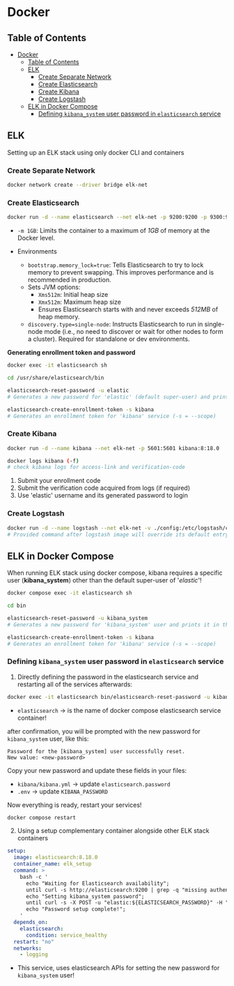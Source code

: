 # Docker

## Table of Contents

- [Docker](#docker)
  - [Table of Contents](#table-of-contents)
  - [ELK](#elk)
    - [Create Separate Network](#create-separate-network)
    - [Create Elasticsearch](#create-elasticsearch)
    - [Create Kibana](#create-kibana)
    - [Create Logstash](#create-logstash)
  - [ELK in Docker Compose](#elk-in-docker-compose)
    - [Defining `kibana_system` user password in `elasticsearch` service](#defining-kibana_system-user-password-in-elasticsearch-service)

## ELK

Setting up an ELK stack using only docker CLI and containers

### Create Separate Network

```sh
docker network create --driver bridge elk-net
```

### Create Elasticsearch

```sh
docker run -d --name elasticsearch --net elk-net -p 9200:9200 -p 9300:9300 -it -e bootstrap.memory_lock=true -e "ES_JAVA_OPTS=-Xms512m -Xmx512m" -m 1GB -e discovery.type=single-node -v es_data_1:/usr/share/elasticesearch/data elasticsearch:8.18.0
```

- `-m 1GB`: Limits the container to a maximum of _1GB_ of memory at the Docker level.

- Environments
  - `bootstrap.memory_lock=true`: Tells Elasticsearch to try to lock memory to prevent swapping. This improves performance and is recommended in production.
  - Sets JVM options:
    - `Xms512m`: Initial heap size
    - `Xmx512m`: Maximum heap size
    - Ensures Elasticsearch starts with and never exceeds _512MB_ of heap memory.
  - `discovery.type=single-node`: Instructs Elasticsearch to run in single-node mode (i.e., no need to discover or wait for other nodes to form a cluster). Required for standalone or dev environments.

**Generating enrollment token and password**

```sh
docker exec -it elasticsearch sh

cd /usr/share/elasticsearch/bin

elasticsearch-reset-password -u elastic
# Generates a new password for 'elastic' (default super-user) and prints it in the terminal

elasticsearch-create-enrollment-token -s kibana
# Generates an enrollment token for 'kibana' service (-s = --scope)
```

### Create Kibana

```sh
docker run -d --name kibana --net elk-net -p 5601:5601 kibana:8:18.0

docker logs kibana (-f)
# check kibana logs for access-link and verification-code
```

1. Submit your enrollment code
2. Submit the verification code acquired from logs (if required)
3. Use 'elastic' username and its generated password to login

### Create Logstash

```sh
docker run -d --name logstash --net elk-net -v ./config:/etc/logstash/conf.d -p 5010:5000 logstash:8.18.0 logstash -f /etc/logstash/conf.d/logstash.conf
# Provided command after logstash image will override its default entrypoint!
```

## ELK in Docker Compose

When running ELK stack using docker compose, kibana requires a specific user (**kibana_system**) other than the default super-user of '_elastic_'!

```sh
docker compose exec -it elasticsearch sh

cd bin

elasticsearch-reset-password -u kibana_system
# Generates a new password for 'kibana_system' user and prints it in the terminal

elasticsearch-create-enrollment-token -s kibana
# Generates an enrollment token for 'kibana' service (-s = --scope)
```

### Defining `kibana_system` user password in `elasticsearch` service

1. Directly defining the password in the elasticsearch service and restarting all of the services afterwards:

```sh
docker exec -it elasticsearch bin/elasticsearch-reset-password -u kibana_system
```

- `elasticsearch` -> is the name of docker compose elasticsearch service container!

after confirmation, you will be prompted with the new password for `kibana_system` user, like this:

```text
Password for the [kibana_system] user successfully reset.
New value: <new-password>
```

Copy your new password and update these fields in your files:

- `kibana/kibana.yml` -> update `elasticsearch.password`
- `.env` -> update `KIBANA_PASSWORD`

Now everything is ready, restart your services!

```sh
docker compose restart
```

2. Using a setup complementary container alongside other ELK stack containers

```yaml
setup:
  image: elasticsearch:8.18.0
  container_name: elk_setup
  command: >
    bash -c '
      echo "Waiting for Elasticsearch availability";
      until curl -s http://elasticsearch:9200 | grep -q "missing authentication credentials"; do sleep 30; done;
      echo "Setting kibana_system password";
      until curl -s -X POST -u "elastic:${ELASTICSEARCH_PASSWORD}" -H "Content-Type: application/json" http://elasticsearch:9200/_security/user/kibana_system/_password -d "{\"password\":\"${KIBANA_PASSWORD}\"}" | grep -q "^{}"; do sleep 10; done;
      echo "Password setup complete!";
    '
  depends_on:
    elasticsearch:
      condition: service_healthy
  restart: "no"
  networks:
    - logging
```

- This service, uses elasticsearch APIs for setting the new password for `kibana_system` user!
